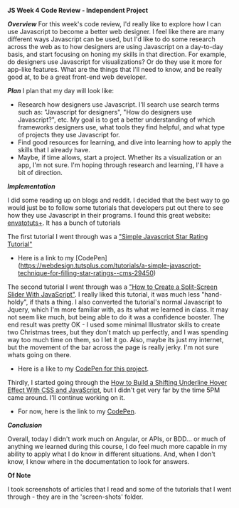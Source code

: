
**JS Week 4 Code Review - Independent Project**

***Overview***
For this week's code review, I'd really like to explore how I can use Javascript to become a better web designer. I feel like there are many different ways Javascript can be used, but I'd like to do some research across the web as to how designers are using Javascript on a day-to-day basis, and start focusing on honing my skills in that direction. For example, do designers use Javascript for visualizations? Or do they use it more for app-like features. What are the things that I'll need to know, and be really good at, to be a great front-end web developer.

***Plan***
I plan that my day will look like:

 - Research how designers use Javascript. I'll search use search terms such as: "Javascript for designers", "How do designers use Javascript?", etc. My goal is to get a better understanding of which frameworks designers use, what tools they find helpful, and what type of projects they use Javascript for.
 - Find good resources for learning, and dive into learning how to apply the skills that I already have.
 - Maybe, if time allows, start a project. Whether its a visualization or an app, I'm not sure. I'm hoping through research and learning, I'll have a bit of direction.

 ***Implementation***

 I did some reading up on blogs and reddit. I decided that the best way to go would just be to follow some tutorials that developers put out there to see how they use Javascript in their programs. I found this great website: [envatotuts+](https://webdesign.tutsplus.com/categories/javascript). It has a bunch of tutorials

 The first tutorial I went through was a ["Simple Javascript Star Rating Tutorial"](https://webdesign.tutsplus.com/tutorials/a-simple-javascript-technique-for-filling-star-ratings--cms-29450)
 - Here is a link to my [CodePen] (https://webdesign.tutsplus.com/tutorials/a-simple-javascript-technique-for-filling-star-ratings--cms-29450)

 The second tutorial I went through was a ["How to Create a Split-Screen Slider With JavaScript"](https://webdesign.tutsplus.com/tutorials/how-to-create-a-split-screen-slider-with-javascript--cms-28844). I really liked this tutorial, it was much less "hand-holdy", if thats a thing. I also converted the tutorial's normal Javascript to Jquery, which I'm more familiar with, as its what we learned in class. It may not seem like much, but being able to do it was a confidence booster. The end result was pretty OK - I used some minimal Illustrator skills to create two Christmas trees, but they don't match up perfectly, and I was spending way too much time on them, so I let it go. Also, maybe its just my internet, but the movement of the bar across the page is really jerky. I'm not sure whats going on there.
 - Here is a like to my [CodePen for this project](https://codepen.io/jbellwaite/pen/XVmNEm?editors=0110).

 Thirdly, I started going through the [How to Build a Shifting Underline Hover Effect With CSS and JavaScript](https://webdesign.tutsplus.com/tutorials/how-to-build-a-shifting-underline-hover-effect-with-css-and-javascript--cms-28510), but I didn't get very far by the time 5PM came around. I'll continue working on it.
 - For now, here is the link to my [CodePen](https://codepen.io/jbellwaite/pen/QajpRr?editors=0010).


 ***Conclusion***

 Overall, today I didn't work much on Angular, or APIs, or BDD... or much of anything we learned during this course, I do feel much more capable in my ability to apply what I do know in different situations. And, when I don't know, I know where in the documentation to look for answers.

 ****Of Note****

I took screenshots of articles that I read and some of the tutorials that I went through - they are in the 'screen-shots' folder.

